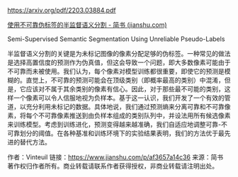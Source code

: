 https://arxiv.org/pdf/2203.03884.pdf



[使用不可靠伪标签的半监督语义分割 - 简书 (jianshu.com)](https://www.jianshu.com/p/af3657a14c36)

Semi-Supervised Semantic Segmentation Using Unreliable Pseudo-Labels

半监督语义分割的关键是为未标记图像的像素分配足够的伪标签。一种常见的做法是选择高置信度的预测作为伪真值，但这会导致一个问题，即大多数像素可能由于不可靠而未被使用。我们认为，每个像素对模型训练都很重要，即使它的预测是模糊的。直觉上，不可靠的预测可能会在顶级类别（即概率最高的类别）中混淆，但是，它应该对不属于其余类别的像素有信心。因此，对于那些最不可能的类别，这样一个像素可以令人信服地视为负样本。基于这一认识，我们开发了一个有效的管道，以充分利用未标记的数据。具体地说，我们通过预测熵来分离可靠和不可靠像素，将每个不可靠像素推送到由负样本组成的类别队列中，并设法用所有候选像素来训练模型。考虑到训练进化，预测变得越来越准确，我们自适应地调整可靠-不可靠划分的阈值。在各种基准和训练环境下的实验结果表明，我们的方法优于最先进的替代方法。



作者：Vinteuil
链接：https://www.jianshu.com/p/af3657a14c36
来源：简书
著作权归作者所有。商业转载请联系作者获得授权，非商业转载请注明出处。